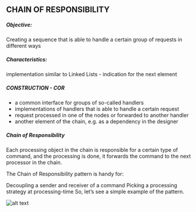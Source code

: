 ## CHAIN OF RESPONSIBILITY

##### Objective:

Creating a sequence that is able to handle a certain group of requests in different ways

##### Characteristics:

implementation similar to Linked Lists - indication for the next element

##### CONSTRUCTION - COR

- a common interface for groups of so-called handlers
- implementations of handlers that is able to handle a certain request
- request processed in one of the nodes or forwarded to another handler
- another element of the chain, e.g. as a dependency in the designer

##### Chain of Responsibility

Each processing object in the chain is responsible for a certain type of command, and the processing is done, it forwards the command to the next processor in the chain.

The Chain of Responsibility pattern is handy for:

Decoupling a sender and receiver of a command
Picking a processing strategy at processing-time
So, let’s see a simple example of the pattern.

![alt text](https://refactoring.guru/images/patterns/diagrams/chain-of-responsibility/solution1-en.png?id=dccad3e628bd2b8f1856)
